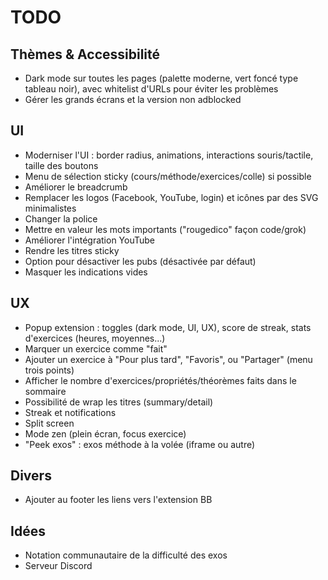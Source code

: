 # TODO

## Thèmes & Accessibilité

- Dark mode sur toutes les pages (palette moderne, vert foncé type tableau noir), avec whitelist d'URLs pour éviter les problèmes
- Gérer les grands écrans et la version non adblocked

## UI

- Moderniser l'UI : border radius, animations, interactions souris/tactile, taille des boutons
- Menu de sélection sticky (cours/méthode/exercices/colle) si possible
- Améliorer le breadcrumb
- Remplacer les logos (Facebook, YouTube, login) et icônes par des SVG minimalistes
- Changer la police
- Mettre en valeur les mots importants ("rougedico" façon code/grok)
- Améliorer l'intégration YouTube
- Rendre les titres sticky
- Option pour désactiver les pubs (désactivée par défaut)
- Masquer les indications vides

## UX

- Popup extension : toggles (dark mode, UI, UX), score de streak, stats d'exercices (heures, moyennes...)
- Marquer un exercice comme "fait"
- Ajouter un exercice à "Pour plus tard", "Favoris", ou "Partager" (menu trois points)
- Afficher le nombre d'exercices/propriétés/théorèmes faits dans le sommaire
- Possibilité de wrap les titres (summary/detail)
- Streak et notifications
- Split screen
- Mode zen (plein écran, focus exercice)
- "Peek exos" : exos méthode à la volée (iframe ou autre)

## Divers

- Ajouter au footer les liens vers l'extension BB

## Idées

- Notation communautaire de la difficulté des exos
- Serveur Discord
